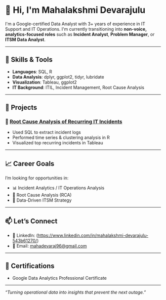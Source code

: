 # 👋 Hi, I'm Mahalakshmi Devarajulu

I'm a Google-certified Data Analyst with 3+ years of experience in IT Support and IT Operations. I'm currently transitioning into **non-voice, analytics-focused roles** such as **Incident Analyst**, **Problem Manager**, or **ITSM Data Analyst**.

---

## 🔧 Skills & Tools

- **Languages**: SQL, R
- **Data Analysis**: dplyr, ggplot2, tidyr, lubridate
- **Visualization**: Tableau, ggplot2
- **IT Background**: ITIL, Incident Management, Root Cause Analysis

---

## 🧪 Projects

### 📌 [Root Cause Analysis of Recurring IT Incidents](https://github.com/Mahadevaraj96/root-cause-analysis-recurring-incidents)
- Used SQL to extract incident logs
- Performed time series & clustering analysis in R
- Visualized top recurring incidents in Tableau

---

## 📈 Career Goals

I’m looking for opportunities in:
- 📊 Incident Analytics / IT Operations Analysis
- 🔎 Root Cause Analysis (RCA)
- 🧠 Data-Driven ITSM Strategy

---

## 📫 Let’s Connect

- 💼 LinkedIn: (https://www.linkedin.com/in/mahalakshmi-devarajulu-543b61270/)
- 📧 Email: mahadevaraj96@gmail.com

---

## 📜 Certifications
- Google Data Analytics Professional Certificate

---

*“Turning operational data into insights that prevent the next outage.”*


